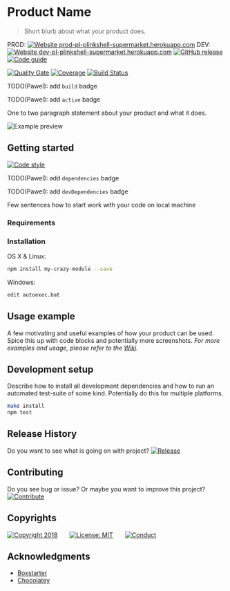 # Product Name
> Short blurb about what your product does.


PROD: [![Website prod-pl-plinkshell-supermarket.herokuapp.com][website-up-down-prod-image]][website-up-down-prod-url]
DEV: [![Website dev-pl-plinkshell-supermarket.herokuapp.com][website-up-down-dev-image]][website-up-down-dev-url]
[![GitHub release][github-release-image]][github-release-url]
[![Code guide][code-guide-image]][code-guide-url]

[![Quality Gate][sonar-quality-gate-image]][sonar-quality-gate-url]
[![Coverage][sonar-coverage-image]][sonar-coverage-url]
[![Build Status][travis-image]][travis-url]


TODO(Pawel): add `build` badge

TODO(Pawel): add `active` badge

One to two paragraph statement about your product and what it does.

![Example preview][example-preview]

## Getting started
[![Code style][code-style-image]][code-style-url]

TODO(Pawel): add `dependencies` badge

TODO(Pawel): add `devDependencies` badge

Few sentences how to start work with your code on local machine

### Requirements

### Installation

OS X & Linux:

```sh
npm install my-crazy-module --save
```

Windows:

```sh
edit autoexec.bat
```

## Usage example

A few motivating and useful examples of how your product can be used. Spice this up with code blocks and potentially more screenshots.
_For more examples and usage, please refer to the [Wiki][wiki]._

## Development setup

Describe how to install all development dependencies and how to run an automated test-suite of some kind. Potentially do this for multiple platforms.

```sh
make install
npm test
```

## Release History

Do you want to see what is going on with project?
[![Release][release-history-image]][release-history-url]

## Contributing

Do you see bug or issue? Or maybe you want to improve this project?
[![Contribute][contribute-me-image]][contribute-me-url]

## Copyrights

[![Copyright 2018][pawel-linkshell-image]][pawel-linkshell-url]
&nbsp;&nbsp;&nbsp;&nbsp;&nbsp;&nbsp;[![License: MIT][license-image]][license-url]
&nbsp;&nbsp;&nbsp;&nbsp;&nbsp;&nbsp;[![Conduct][code-of-conduct-image]][code-of-conduct-url]

## Acknowledgments
* [Boxstarter](http://boxstarter.org)
* [Chocolatey](https://chocolatey.org/)

<!-- Markdown link & img dfn's -->
<!-- Project info -->
[sonar-quality-gate-image]: https://sonarcloud.io/api/project_badges/measure?project=pl.pawel.linkshell%3ASupermarket&metric=alert_status
[sonar-quality-gate-url]: https://sonarcloud.io/dashboard?id=pl.pawel.linkshell%3ASupermarket
[sonar-coverage-image]: https://sonarcloud.io/api/badges/measure?key=pl.pawel.linkshell%3ASupermarket&metric=coverage
[sonar-coverage-url]: https://sonarcloud.io/component_measures?id=pl.pawel.linkshell%3ASupermarket&metric=coverage

[website-up-down-prod-image]: https://img.shields.io/website-up-down-green-red/http/prod-pl-plinkshell-supermarket.herokuapp.com.svg
[website-up-down-prod-url]: https://prod-pl-plinkshell-supermarket.herokuapp.com/

[website-up-down-dev-image]: https://img.shields.io/website-up-down-green-red/http/dev-pl-plinkshell-supermarket.herokuapp.com.svg
[website-up-down-dev-url]: https://dev-pl-plinkshell-supermarket.herokuapp.com/


[github-release-image]: https://img.shields.io/github/release/pawellinkshell/Supermarket.svg
[github-release-url]: https://github.com/pawellinkshell/Supermarket/releases/

<!-- Top badges -->
[travis-image]: https://img.shields.io/travis/dbader/node-datadog-metrics/master.svg?style=flat-square
[travis-url]: https://travis-ci.org/dbader/node-datadog-metrics
[wiki]: https://github.com/yourname/yourproject/wiki

[example-preview]: http://via.placeholder.com/700x400?text=Example+preview

[code-style-image]: https://img.shields.io/badge/code%20style-google-yellow.svg
[code-style-url]: https://github.com/google/styleguide/blob/gh-pages/intellij-java-google-style.xml

[code-guide-image]: https://img.shields.io/badge/code%20guide-twitter%20common-green.svg
[code-guide-url]: https://github.com/twitter/commons/blob/master/src/java/com/twitter/common/styleguide.md

<!-- Release History -->
[release-history-image]: https://img.shields.io/badge/Release-ME-blue.svg?longCache=true&style=flat-square
[release-history-url]: ../../wiki/Release-History

<!-- Contributing -->
[contribute-me-image]: https://img.shields.io/badge/Contribute-ME-blue.svg?longCache=true&style=flat-square
[contribute-me-url]: ../../wiki/Contributing

<!-- Copyrights -->
[pawel-linkshell-image]: https://img.shields.io/badge/copyright%202018-Pawel%20Linkshell-lightgrey.svg?longCache=true&style=for-the-badge
[pawel-linkshell-url]: https://github.com/pawellinkshell

<!-- CHANGE ME into relative-->
[code-of-conduct-image]: https://img.shields.io/badge/code%20of%20conduct-contributor%20covenant-5e0c73.svg?longCache=true&style=for-the-badge
[code-of-conduct-url]: https://github.com/pawellinkshell/knowledge/blob/master/templates/CODE_OF_CONDUCT.md

[license-image]: https://img.shields.io/badge/License-MIT-yellow.svg?longCache=true&style=for-the-badge
[license-url]: ../../blob/master/LICENSE
